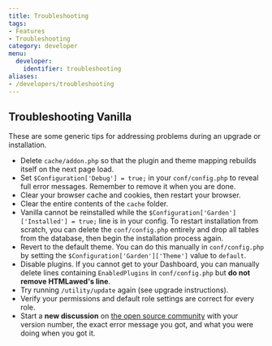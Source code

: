 ```yaml
---
title: Troubleshooting
tags:
- Features
- Troubleshooting
category: developer
menu:
  developer:
    identifier: troubleshooting
aliases:
- /developers/troubleshooting
---
```

## Troubleshooting Vanilla

These are some generic tips for addressing problems during an upgrade or installation.

* Delete `cache/addon.php` so that the plugin and theme mapping rebuilds itself on the next page load.
* Set `$Configuration['Debug'] = true;` in your `conf/config.php` to reveal full error messages. Remember to remove it when you are done.
* Clear your browser cache and cookies, then restart your browser.
* Clear the entire contents of the `cache` folder.
* Vanilla cannot be reinstalled while the `$Configuration['Garden']['Installed'] = true;` line is in your config. To restart installation from scratch, you can delete the `conf/config.php` entirely and drop all tables from the database, then begin the installation process again.
* Revert to the default theme. You can do this manually in `conf/config.php` by setting the `$Configuration['Garden']['Theme']` value to `default`.
* Disable plugins. If you cannot get to your Dashboard, you can manually delete lines containing `EnabledPlugins` in `conf/config.php` but **do not remove HTMLawed's line**.
* Try running `/utility/update` again (see upgrade instructions).
* Verify your permissions and default role settings are correct for every role.
* Start a **new discussion** on [the open source community](https://open.vanillaforums.com/discussions) with your version number, the exact error message you got, and what you were doing when you got it.
